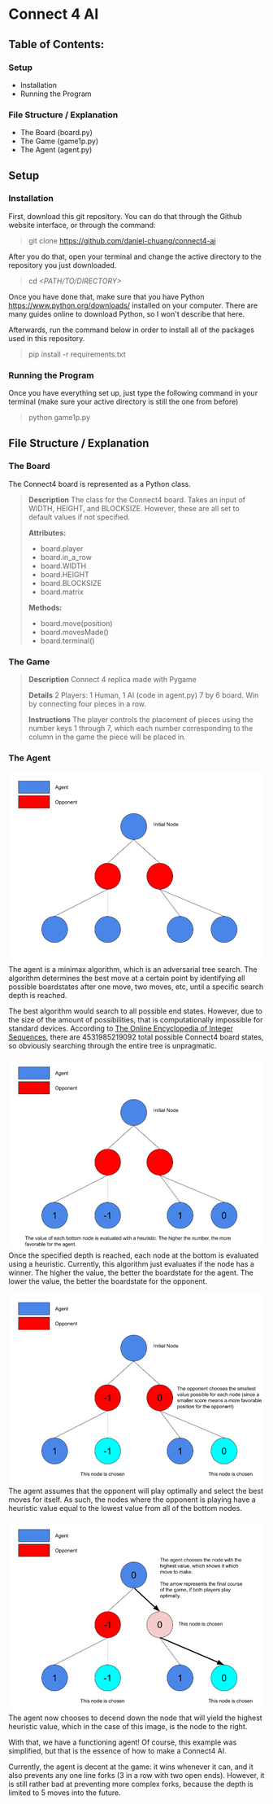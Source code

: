 # Connect 4 AI

## Table of Contents:
### Setup
- Installation
- Running the Program

### File Structure / Explanation
- The Board (<span>board.py</span>)
- The Game (<span>game1p.py</span>)
- The Agent (<span>agent.py</span>)

## Setup
### Installation
First, download this git repository. You can do that through the Github website interface, or through the command:
> git clone https://github.com/daniel-chuang/connect4-ai

After you do that, open your terminal and change the active directory to the repository you just downloaded.
> cd _<PATH/TO/DIRECTORY>_

Once you have done that, make sure that you have Python https://www.python.org/downloads/ installed on your computer. There are many guides online to download Python, so I won't describe that here.

Afterwards, run the command below in order to install all of the packages used in this repository.
>pip install -r requirements.txt

### Running the Program
Once you have everything set up, just type the following command in your terminal (make sure your active directory is still the one from before)
>python <span>game1p.py</span>

## File Structure / Explanation
### The Board
The Connect4 board is represented as a Python class.

>__Description__
>The class for the Connect4 board. Takes an input of WIDTH, HEIGHT, and BLOCKSIZE. However, these are all set to default values
if not specified.
>
>__Attributes:__
>- board.player
>- board.in_a_row
>- board.WIDTH
>- board.HEIGHT
>- board.BLOCKSIZE
>- board.matrix
>
>__Methods:__
>- board.move(position)
>- board.movesMade()
>- board.terminal()

### The Game
>__Description__
>Connect 4 replica made with Pygame
>
>__Details__
>2 Players: 1 Human, 1 AI (code in <span>agent.py</span>)
>7 by 6 board. Win by connecting four pieces in a row.
>
>__Instructions__
>The player controls the placement of pieces using the number keys 1 through 7, which each number corresponding to the column in the game the piece will be placed in. 

### The Agent
![](images/Minimax1.png)
The agent is a minimax algorithm, which is an adversarial tree search. The algorithm determines the best move at a certain point by identifying all possible boardstates after one move, two moves, etc, until a specific search depth is reached. 

The best algorithm would search to all possible end states. However, due to the size of the amount of possibilities, that is computationally impossible for standard devices. According to [The Online Encyclopedia of Integer Sequences](https://oeis.org/A212693), there are 4531985219092 total possible Connect4 board states, so obviously searching through the entire tree is unpragmatic.

![](images/Minimax2.png)
Once the specified depth is reached, each node at the bottom is evaluated using a heuristic. Currently, this algorithm just evaluates if the node has a winner. The higher the value, the better the boardstate for the agent. The lower the value, the better the boardstate for the opponent.

![](images/Minimax3.png)
The agent assumes that the opponent will play optimally and select the best moves for itself. As such, the nodes where the opponent is playing have a heuristic value equal to the lowest value from all of the bottom nodes.

![](images/Minimax4.png)
The agent now chooses to decend down the node that will yield the highest heuristic value, which in the case of this image, is the node to the right.

With that, we have a functioning agent! Of course, this example was simplified, but that is the essence of how to make a Connect4 AI.

Currently, the agent is decent at the game: it wins whenever it can, and it also prevents any one line forks (3 in a row with two open ends). However, it is still rather bad at preventing more complex forks, because the depth is limited to 5 moves into the future.